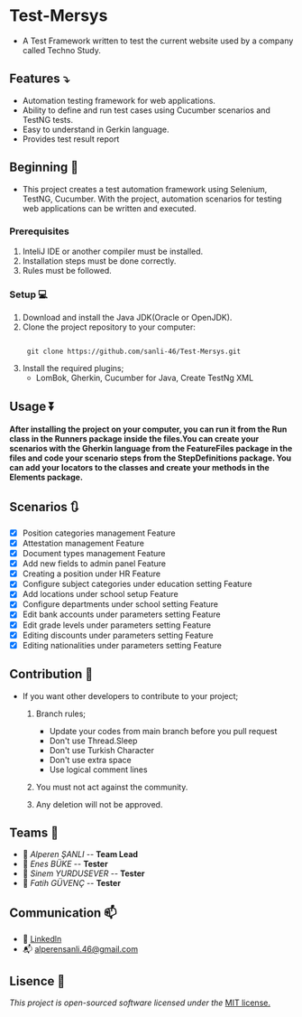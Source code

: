 # Test-Mersys

- A Test Framework written to test the current website used by a company called Techno Study.


## Features ⤵️

- Automation testing framework for web applications.
- Ability to define and run test cases using Cucumber scenarios and TestNG tests.
- Easy to understand in Gerkin language.
- Provides test result report

## Beginning 🌠
- This project creates a test automation framework using Selenium, TestNG, Cucumber. With the project, automation scenarios for testing web applications can be written and executed.

### Prerequisites
1. InteliJ IDE or another compiler must be installed.
2. Installation steps must be done correctly.
3. Rules must be followed.

### Setup 💻
1. Download and install the Java JDK(Oracle or OpenJDK).
2. Clone the project repository to your computer:
    ```
    
     git clone https://github.com/sanli-46/Test-Mersys.git
    
    ```
4. Install the required plugins;
   - LomBok, Gherkin, Cucumber for Java, Create TestNg XML

## Usage ⏬
#### After installing the project on your computer, you can run it from the Run class in the Runners package inside the files.You can create your scenarios with the Gherkin language from the FeatureFiles package in the files and code your scenario steps from the StepDefinitions package. You can add your locators to the classes  and create your methods in the Elements package.

## Scenarios 🔃
- [x] Position categories management Feature
- [x] Attestation management Feature
- [x] Document types management Feature
- [x] Add new fields to admin panel Feature
- [x] Creating a position under HR Feature
- [x] Configure subject categories under education setting Feature
- [x] Add locations under school setup Feature
- [x] Configure departments under school setting Feature
- [x] Edit bank accounts under parameters setting Feature
- [x] Edit grade levels under parameters setting Feature
- [x] Editing discounts under parameters setting Feature
- [x] Editing nationalities under parameters setting Feature

## Contribution 🚧
* If you want other developers to contribute to your project;
  1. Branch rules;
      - Update your codes from main branch before you pull request
      - Don't use Thread.Sleep
      - Don't use Turkish Character
      - Don't use extra space
      - Use logical comment lines
    
  2. You must not act against the community. 
  3. Any deletion will not be approved.

## Teams 🍵
 * 🍪 _Alperen ŞANLI_ --  **Team Lead**
 * 🍪 _Enes BÜKE_ --  **Tester**
 * 🍪 _Sinem YURDUSEVER_ -- **Tester**
 * 🍪 _Fatih GÜVENÇ_ -- **Tester**


## Communication 📫
 - 🔗 [Linkedln](https://www.linkedin.com/in/alperen-%C5%9Fanl%C4%B1)
 - 📬 alperensanli.46@gmail.com

## **Lisence**  📎

_This project is open-sourced software licensed under the_ [MIT license.](Lisence.md)
